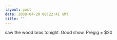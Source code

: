 ```yaml
---
layout: post
date: 2008-04-20 08:22:41 GMT
title: ""
---
```

saw the wood bros tonight. Good show. Pregig = $20